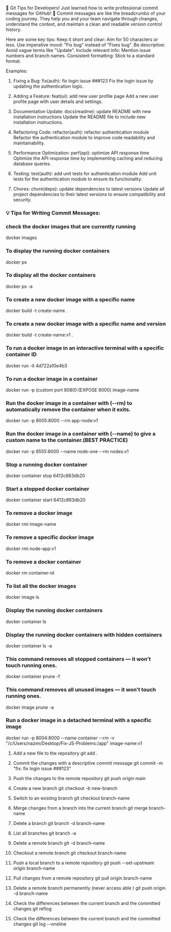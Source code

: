 🚀 Git Tips for Developers!
Just learned how to write professional commit messages for GitHub! 📝
Commit messages are like the breadcrumbs of your coding journey. They help you and your team navigate through changes, understand the context, and maintain a clean and readable version control history.

Here are some key tips:
Keep it short and clear: Aim for 50 characters or less.
Use imperative mood: "Fix bug" instead of "Fixes bug".
Be descriptive: Avoid vague terms like "Update".
Include relevant info: Mention issue numbers and branch names.
Consistent formatting: Stick to a standard format.

Examples:

1. Fixing a Bug:
   fix(auth): fix login issue ###123
   Fix the login issue by updating the authentication logic.

2. Adding a Feature:
   feat(ui): add new user profile page
   Add a new user profile page with user details and settings.

3. Documentation Update:
   docs(readme): update README with new installation instructions
   Update the README file to include new installation instructions.

4. Refactoring Code:
   refactor(auth): refactor authentication module
   Refactor the authentication module to improve code readability and maintainability.

5. Performance Optimization:
   perf(api): optimize API response time
   Optimize the API response time by implementing caching and reducing database queries.

6. Testing:
   test(auth): add unit tests for authentication module
   Add unit tests for the authentication module to ensure its functionality.

7. Chores:
   chore(deps): update dependencies to latest versions
   Update all project dependencies to their latest versions to ensure compatibility and security.

### 💡 Tips for Writing Commit Messages:

### check the docker images that are currently running

docker images

### To display the running docker containers

docker ps

### To display all the docker containers

docker ps -a

### To create a new docker image with a specific name

docker build -t create-name .

### To create a new docker image with a specific name and version

docker build -t create-name:v1 .

### To run a docker image in an interactive terminal with a specific container ID

docker run -it 4d722a10e4b3

### To run a docker image in a container

docker run -p (custom port 8080):(EXPOSE 8000) image-name

### Run the docker image in a container with (--rm) to automatically remove the container when it exits.

docker run -p 8005:8000 --rm app-node:v1

### Run the docker image in a container with (--name) to give a custom name to the container.(BEST PRACTICE)

docker run -p 8555:8000 --name node-one --rm nodes:v1

### Stop a running docker container

docker container stop 6412c863db20

### Start a stopped docker container

docker container start 6412c863db20

### To remove a docker image

docker rmi image-name

### To remove a specific docker image

docker rmi node-app:v1

### To remove a docker container

docker rm container-id

### To list all the docker images

docker image ls

### Display the running docker containers

docker container ls

### Display the running docker containers with hidden containers

docker container ls -a

### This command removes all stopped containers — it won’t touch running ones.

docker container prune -f

### This command removes all unused images — it won’t touch running ones.

docker image prune -a

### Run a docker image in a detached terminal with a specific image

docker run -p 8004:8000 --name container --rm -v "/c/Users/nazim/Desktop/Fix-JS-Problems:/app" image-name:v1

<!-- github command -->

1. Add a new file to the repository
   git add .

2. Commit the changes with a descriptive commit message
   git commit -m "fix: fix login issue ###123"

3. Push the changes to the remote repository
   git push origin main

4. Create a new branch
   git checkout -b new-branch

5. Switch to an existing branch
   git checkout branch-name

6. Merge changes from a branch into the current branch
   git merge branch-name

7. Delete a branch
   git branch -d branch-name

8. List all branches
   git branch -a

9. Delete a remote branch
   git -d branch-name

10. Checkout a remote branch
    git checkout branch-name

11. Push a local branch to a remote repository
    git push --set-upstream origin branch-name

12. Pull changes from a remote repository
    git pull origin branch-name

13. Delete a remote branch permanently (never access able )
    git push origin -d branch-name

14. Check the differences between the current branch and the committed changes
    git reflog

15. Check the differences between the current branch and the committed changes
    git log --oneline
